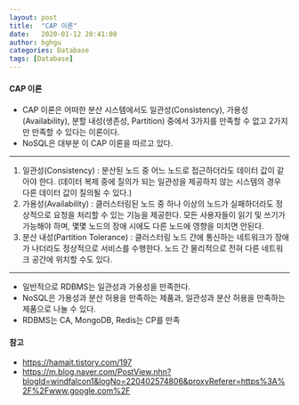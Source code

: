 ```yaml
---
layout: post
title:  "CAP 이론"
date:   2020-01-12 20:41:00
author: bghgu
categories: Database
tags: [Database]
---
```


#### CAP 이론
* CAP 이론은 어떠한 분산 시스템에서도 일관성(Consistency), 가용성(Availability), 분할 내성(생존성, Partition) 중에서 3가지를 만족할 수 없고 2가지만 만족할 수 있다는 이론이다.
* NoSQL은 대부분 이 CAP 이론을 따르고 있다.

----

1. 일관성(Consistency) : 분산된 노드 중 어느 노드로 접근하더라도 데이터 값이 같아야 한다. (데이터 복제 중에 질의가 되는 일관성을 제공하지 않는 시스템의 경우 다른 데이터 값이 질의될 수 있다.)
2. 가용성(Availability) : 클러스터링된 노드 중 하나 이상의 노드가 실패하더라도 정상적으로 요청을 처리할 수 있는 기능을 제공한다. 모든 사용자들이 읽기 및 쓰기가 가능해야 하며, 몇몇 노드의 장애 시에도 다른 노드에 영향을 미치면 안된다.
3. 분산 내성(Partition Tolerance) : 클러스터링 노드 간에 통신하는 네트워크가 장애가 나더라도 정상적으로 서비스를 수행한다. 노드 간 물리적으로 전혀 다른 네트워크 공간에 위치할 수도 있다.

---- 

* 일반적으로 RDBMS는 일관성과 가용성을 만족한다.
* NoSQL은 가용성과 분산 허용을 만족하는 제품과, 일관성과 분산 허용을 만족하는 제품으로 나눌 수 있다.
* RDBMS는 CA, MongoDB, Redis는 CP를 만족

#### 참고
* https://hamait.tistory.com/197
* https://m.blog.naver.com/PostView.nhn?blogId=windfalcon1&logNo=220402574806&proxyReferer=https%3A%2F%2Fwww.google.com%2F